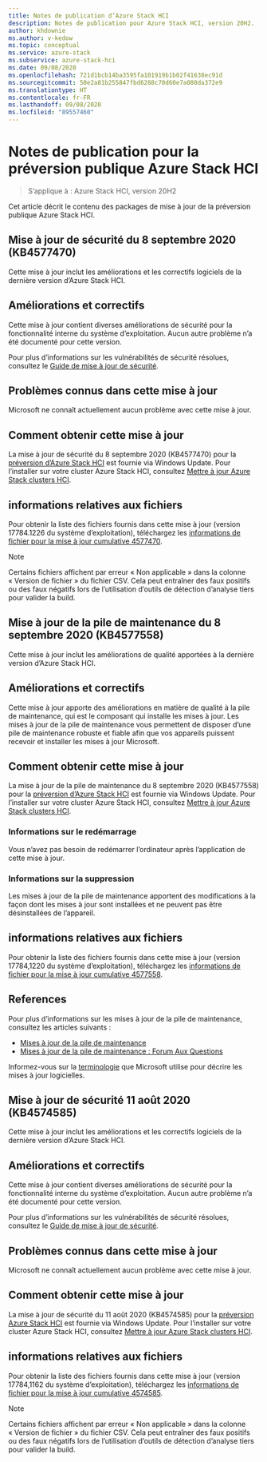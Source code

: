 ```yaml
---
title: Notes de publication d’Azure Stack HCI
description: Notes de publication pour Azure Stack HCI, version 20H2.
author: khdownie
ms.author: v-kedow
ms.topic: conceptual
ms.service: azure-stack
ms.subservice: azure-stack-hci
ms.date: 09/08/2020
ms.openlocfilehash: 721d1bcb14ba3595fa101919b1b02f41638ec91d
ms.sourcegitcommit: 50e2a81b255847fbd6288c70d60e7a080da372e9
ms.translationtype: HT
ms.contentlocale: fr-FR
ms.lasthandoff: 09/08/2020
ms.locfileid: "89557460"
---
```

# <a name="release-notes-for-azure-stack-hci-public-preview"></a>Notes de publication pour la préversion publique Azure Stack HCI

> S’applique à : Azure Stack HCI, version 20H2

Cet article décrit le contenu des packages de mise à jour de la préversion publique Azure Stack HCI.

## <a name="september-8-2020-security-update-kb4577470"></a>Mise à jour de sécurité du 8 septembre 2020 (KB4577470)

Cette mise à jour inclut les améliorations et les correctifs logiciels de la dernière version d’Azure Stack HCI.

## <a name="improvements-and-fixes"></a>Améliorations et correctifs
Cette mise à jour contient diverses améliorations de sécurité pour la fonctionnalité interne du système d’exploitation. Aucun autre problème n’a été documenté pour cette version.

Pour plus d’informations sur les vulnérabilités de sécurité résolues, consultez le [Guide de mise à jour de sécurité](https://portal.msrc.microsoft.com/security-guidance).

## <a name="known-issues-in-this-update"></a>Problèmes connus dans cette mise à jour
Microsoft ne connaît actuellement aucun problème avec cette mise à jour.

## <a name="how-to-get-this-update"></a>Comment obtenir cette mise à jour
La mise à jour de sécurité du 8 septembre 2020 (KB4577470) pour la [préversion d’Azure Stack HCI](https://azure.microsoft.com/products/azure-stack/hci/hci-download/) est fournie via Windows Update. Pour l’installer sur votre cluster Azure Stack HCI, consultez [Mettre à jour Azure Stack clusters HCI](manage/update-cluster.md).

## <a name="file-information"></a>informations relatives aux fichiers
Pour obtenir la liste des fichiers fournis dans cette mise à jour (version 17784.1226 du système d’exploitation), téléchargez les [informations de fichier pour la mise à jour cumulative 4577470](https://download.microsoft.com/download/3/c/4/3c468525-5867-4cc3-8d34-dba88989adab/4577470.csv).

   > [!NOTE]
   > Certains fichiers affichent par erreur « Non applicable » dans la colonne « Version de fichier » du fichier CSV. Cela peut entraîner des faux positifs ou des faux négatifs lors de l’utilisation d’outils de détection d’analyse tiers pour valider la build.

## <a name="september-8-2020-servicing-stack-update-kb4577558"></a>Mise à jour de la pile de maintenance du 8 septembre 2020 (KB4577558)

Cette mise à jour inclut les améliorations de qualité apportées à la dernière version d’Azure Stack HCI.

## <a name="improvements-and-fixes"></a>Améliorations et correctifs
Cette mise à jour apporte des améliorations en matière de qualité à la pile de maintenance, qui est le composant qui installe les mises à jour. Les mises à jour de la pile de maintenance vous permettent de disposer d’une pile de maintenance robuste et fiable afin que vos appareils puissent recevoir et installer les mises à jour Microsoft.

## <a name="how-to-get-this-update"></a>Comment obtenir cette mise à jour
La mise à jour de la pile de maintenance du 8 septembre 2020 (KB4577558) pour la [préversion d’Azure Stack HCI](https://azure.microsoft.com/products/azure-stack/hci/hci-download/) est fournie via Windows Update. Pour l’installer sur votre cluster Azure Stack HCI, consultez [Mettre à jour Azure Stack clusters HCI](manage/update-cluster.md).

### <a name="restart-information"></a>Informations sur le redémarrage 
Vous n’avez pas besoin de redémarrer l’ordinateur après l’application de cette mise à jour.

### <a name="removal-information"></a>Informations sur la suppression
Les mises à jour de la pile de maintenance apportent des modifications à la façon dont les mises à jour sont installées et ne peuvent pas être désinstallées de l’appareil.

## <a name="file-information"></a>informations relatives aux fichiers
Pour obtenir la liste des fichiers fournis dans cette mise à jour (version 17784,1220 du système d’exploitation), téléchargez les [informations de fichier pour la mise à jour cumulative 4577558](https://download.microsoft.com/download/8/f/6/8f612a9b-cb4e-4832-9397-156760848592/4577558.csv).

## <a name="references"></a>References

Pour plus d’informations sur les mises à jour de la pile de maintenance, consultez les articles suivants :

- [Mises à jour de la pile de maintenance](https://docs.microsoft.com/windows/deployment/update/servicing-stack-updates)
- [Mises à jour de la pile de maintenance : Forum Aux Questions](https://support.microsoft.com/help/4535697)

Informez-vous sur la [terminologie](https://support.microsoft.com/help/824684) que Microsoft utilise pour décrire les mises à jour logicielles.

## <a name="august-11-2020-security-update-kb4574585"></a>Mise à jour de sécurité 11 août 2020 (KB4574585)

Cette mise à jour inclut les améliorations et les correctifs logiciels de la dernière version d’Azure Stack HCI.

## <a name="improvements-and-fixes"></a>Améliorations et correctifs
Cette mise à jour contient diverses améliorations de sécurité pour la fonctionnalité interne du système d’exploitation. Aucun autre problème n’a été documenté pour cette version.

Pour plus d’informations sur les vulnérabilités de sécurité résolues, consultez le [Guide de mise à jour de sécurité](https://portal.msrc.microsoft.com/security-guidance).

## <a name="known-issues-in-this-update"></a>Problèmes connus dans cette mise à jour
Microsoft ne connaît actuellement aucun problème avec cette mise à jour.

## <a name="how-to-get-this-update"></a>Comment obtenir cette mise à jour
La mise à jour de sécurité du 11 août 2020 (KB4574585) pour la [préversion Azure Stack HCI](https://azure.microsoft.com/products/azure-stack/hci/hci-download/) est fournie via Windows Update. Pour l’installer sur votre cluster Azure Stack HCI, consultez [Mettre à jour Azure Stack clusters HCI](manage/update-cluster.md).

## <a name="file-information"></a>informations relatives aux fichiers
Pour obtenir la liste des fichiers fournis dans cette mise à jour (version 17784,1162 du système d’exploitation), téléchargez les [informations de fichier pour la mise à jour cumulative 4574585](https://download.microsoft.com/download/7/f/4/7f451def-76c5-4cc0-9929-0c5efeb27d2f/4574585.csv).

   > [!NOTE]
   > Certains fichiers affichent par erreur « Non applicable » dans la colonne « Version de fichier » du fichier CSV. Cela peut entraîner des faux positifs ou des faux négatifs lors de l’utilisation d’outils de détection d’analyse tiers pour valider la build.
